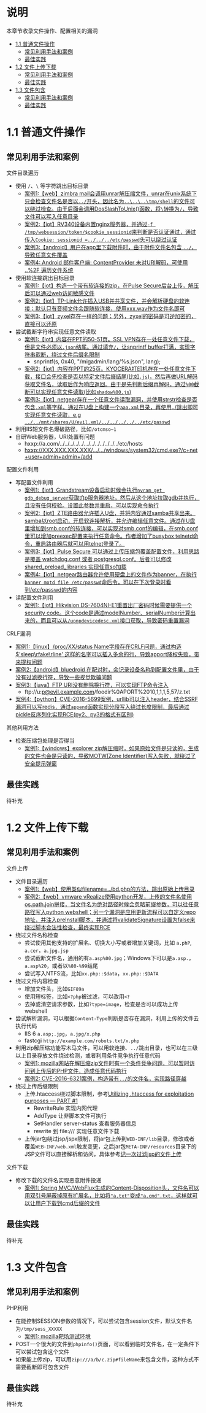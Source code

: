 # 说明

本章节收录文件操作、配置相关的漏洞

* [1.1 普通文件操作](#11-普通文件操作)
   * [常见利用手法和案例](#常见利用手法和案例)
   * [最佳实践](#最佳实践)
* [1.2 文件上传下载](#12-文件上传下载)
   * [常见利用手法和案例](#常见利用手法和案例-1)
   * [最佳实践](#最佳实践-1)
* [1.3 文件包含](#13-文件包含)
   * [常见利用手法和案例](#常见利用手法和案例-2)
   * [最佳实践](#最佳实践-2)

# 1.1 普通文件操作

## 常见利用手法和案例

文件目录遍历

* 使用 `/`、`\` 等字符跳出目标目录
  * [案例1:【web】zimbra mail会调用unrar解压缩文件，unrar在unix系统下只会检查文件名是否以`../`开头，因此名为`..\..\..\tmp/shell`的文件可以绕过检查。由于后面会调用DosSlashToUnix()函数，将`\`转换为`/`，导致文件可以写入任意目录](https://blog.sonarsource.com/zimbra-pre-auth-rce-via-unrar-0day/)
  * [案例2:【iot】RV340设备内置nginx服务器，并通过`-f /tmp/websession/token/$cookie_sessionid`来判断是否认证通过，通过传入`Cookie: sessionid =../../../etc/passwd`头可以绕过认证](https://blog.security.sea.com/posts/pwn2own-2021-rv340/)
  * [案例3:【android】用户在app里下载附件时，由于附件文件名包含 `../`，导致任意文件覆盖](https://bugs.chromium.org/p/project-zero/issues/detail?id=1342)
  * [案例4: Android 邮件客户端: ContentProvider 未对URI解码，可使用 ..%2F 遍历文件系统](https://www.anquanke.com/post/id/84731)
* 使用软连接跳出目标目录
  * [案例1:【iot】构造一个带有软连接的zip，在Pulse Secure后台上传，解压后可以通过web访问敏感文件](https://research.nccgroup.com/2020/10/26/technical-advisory-pulse-connect-secure-arbitrary-file-read-via-logon-message-cve-2020-8255/)
  * [案例2:【iot】TP-Link允许插入USB并共享文件，并会解析硬盘的软连接；默认只有音频文件会跟随软连接，使用xxx.wav作为文件名即可](https://medium.com/tenable-techblog/tp-link-takeover-with-a-flash-drive-d493666f6b39)
  * [案例3:【iot】zyxel存在一样的问题；另外，zyxel的密码是可逆加密的，直接可以还原](https://th0mas.nl/2020/03/26/getting-root-on-a-zyxel-vmg8825-t50-router/)
* 尝试截断字符串实现任意文件读取
  * [案例1:【iot】内容在PPT的50-51页。SSL VPN存在一处任意文件下载，但是文件必须以`.json`结尾。通过填充`/`，让snprintf buffer打满，实现字符串截断，绕过文件后缀名限制](https://gsec.hitb.org/materials/sg2019/D1%20-%20Infiltrating%20Corporate%20Intranets%20Like%20The%20NSA%20-%20A%20Pre-Auth%20Remote%20Code%20Execution%20on%20Leading%20SSL%20VPNs%20-%20Orange%20Tsai%20&%20Tingyi%20Chan.pdf)
    * snprintf(s, 0x40, "/migadmin/lang/%s.json", lang);
  * [案例2:【iot】内容在PPT的25页。KYOCERA打印机存在一处任意文件下载，接口会先检查是否以特定文件后缀结尾(比如`.js`)，然后再做URL解码获取文件名，读取后作为响应返回。由于是先判断后缀再解码，通过`%00`截断可以实现任意文件读取(比如`shadow%00.js`)](https://conference.hitb.org/hitbsecconf2022sin/materials/D2%20COMMSEC%20-%20Cracking%20Kyocera%20Printers%20-%20Yue%20Liu,%20Minghang%20Shen%20&%20Juyang%20Gao.pdf)
  * [案例3:【iot】netgear存在一个任意文件读取漏洞，并使用strstr检查是否包含`.xml`等字样，通过在U盘上构建一个`aaa.xml`目录，再使用../跳出即可实现任意文件读取，e.g `../../mnt/shares/U/evil.xml/../../../../../etc/passwd`](https://flattsecurity.medium.com/finding-bugs-to-trigger-unauthenticated-command-injection-in-a-netgear-router-psv-2022-0044-2b394fb9edc)
* 利用IIS短文件名爆破路径，比如`/otcmso~1`
* 自研Web服务器，URI处置有问题
  * hxxp://a.com/../../../../../.../../../../../../../etc/hosts
  * [hxxp://XXX.XXX.XXX.XXX/.../.../windows/system32/cmd.exe?/c+net+user+admin+admin+/add](https://wy.zone.ci/bug_detail.php?wybug_id=wooyun-2014-058654)

配置文件利用

* 写配置文件利用
  * [案例1:【iot】Grandstream设备启动时候会执行`nvram get gdb_debug_server`获取tftp服务器地址，然后从这个地址拉取gdb并执行，且没有任何校验。设置此参数并重启，可以实现命令执行](https://www.secforce.com/blog/exploiting-grandstream-ht801-ata-cve-2021-37748-cve-2021-37915/)
  * [案例2:【iot】ZTE路由器允许插入U盘，并将内容通过samba共享出来。samba以root启动，开启软连接解析，并允许编辑任意文件。通过在U盘里增加到smb.conf的软连接，可以实现对smb.conf的编辑，在smb.conf里可以增加preexec配置来执行任意命令。作者增加了busybox telnetd命令，重启路由器后就可以用telnet登录了。](https://niemand.com.ar/2018/08/01/rooting-your-router-zte-f670e-abusing-of-an-old-samba/)
  * [案例3:【iot】Pulse Secure 可以通过上传压缩包覆盖配置文件，利用思路是覆盖 watchdog.conf 或者 postgresql.conf。后者可以修改 shared_preload_libraries 实现任意so加载](https://research.nccgroup.com/2020/10/26/technical-advisory-pulse-connect-secure-rce-via-uncontrolled-gzip-extraction-cve-2020-8260/)  
  * [案例4:【iot】netgear路由器允许使用硬盘上的文件作为banner，在执行`banner motd file /etc/passwd`命后令，可以在下次登录时看到/etc/passwd的内容](https://versprite.com/blog/security-research/netgear-nighthawk-router-security-bug/)
* 读配置文件利用
  * [案例1:【iot】Hikvision DS-7604NI-E1重置出厂密码时候需要提供一个security code。这个code是通过modelNumber、serialNumber计算出来的，而且可以从`/upnpdevicedesc.xml`接口获取，导致密码重置漏洞](https://neonsea.uk/blog/2018/08/01/hikvision-keygen.html)

CRLF漏洞

* [案例1:【linux】/proc/XX/status Name字段存在CRLF问题，通过构造 $'sleep\rfake\rline' 这样的名字可以插入多余的行，导致apport降权失败，带来提权问题](https://alephsecurity.com/2021/02/16/apport-lpe/)
* [案例2:【android】bluedroid 在配对时，会记录设备名称到配置文件里，由于没有过滤换行符，导致一些视觉欺骗问题](http://sploit3r.xyz/cve-2017-13284-injection-in-configuration-file/)
* [案例3:【java】FTP URI没有删除换行符，可以实现FTP命令注入](http://blog.blindspotsecurity.com/2017/02/advisory-javapython-ftp-injections.html)
  * ftp://u:p@evil.example.com/foodir%0APORT%2010,1,1,1,5,57/z.txt
* [案例4:【python】CVE-2016-5699案例，urllib可以注入header，结合SSRF漏洞可以写redis，通过`append`函数实现分段写入绕过长度限制，最后通过pickle反序列化实现RCE(py2、py3的格式有区别)](https://www.leavesongs.com/PENETRATION/getshell-via-ssrf-and-redis.html)  

其他利用方法

* 检查压缩包处理是否得当
  * [案例1:【windows】explorer zip解压缩时，如果原始文件是只读的，生成的文件也会是只读的，导致MOTW(Zone Identifier)写入失败，就绕过了安全提示弹窗](https://breakdev.org/zip-motw-bug-analysis/)

## 最佳实践

待补充

# 1.2 文件上传下载

## 常见利用手法和案例

文件上传

* 文件目录遍历
  * [案例1:【web】使用类似filename=../bd.php的方法，跳出原始上传目录](https://ssd-disclosure.com/index.php/archives/3814)
  * [案例2:【web】vmware vRealize使用python开发，上传的文件名使用os.path.join拼接，当文件名为绝对路径时候会忽略前缀参数，可以往任意路径写入python webshell；另一个漏洞是应用更新流程可以自定义repo地址，并注入preInstall脚本，并通过将validateSignature设置为false来绕过脚本合法性检查，最终实现RCE](https://swarm.ptsecurity.com/hunting-for-bugs-in-vmware-view-planner-and-vrealize-business-for-cloud/)  
* 绕过文件名称检查
  * 尝试使用其他支持的扩展名、切换大小写或者增加关键词，比如 `a.phP`, `a.cer`，`a.jpg.jsp`
  * 尝试截断文件名，通用的有`a.asp%00.jpg`；Windows下可以是`a.asp.`，`a.asp%20`，或者以`%80-%99`结尾
  * 尝试写入NTFS流，比如`xx.php::$data`，`xx.php::$DATA`
* 绕过文件内容检查
  * 增加文件头，比如`GIF89a`
  * 使用短标签，比如`<?php`被过滤，可以改用`<?`
  * 去掉或清空请求参数，比如`?type=image`，检查是否可以成功上传webshell
* 尝试解析漏洞，可以根据`Content-Type`判断是否存在漏洞，利用上传的文件去执行代码
  * IIS 6 `a.asp;.jpg`，`a.jpg/x.php`
  * fastcgi `http://example.com/robots.txt/x.php`
* 利用zip解压缩功能写木马文件，可以用软连接、`../`跳出目录，也可以在三级以上目录存放文件绕过检测，或者利用条件竞争执行任意代码
  * [案例1: mozilla网站在解压缩zip文件时有一个条件竞争问题，可以暂时访问到上传后的PHP文件，造成任意代码执行](https://blog.assetnote.io/bug-bounty/2019/03/19/rce-on-mozilla-zero-day-webpagetest/)  
  * [案例2: CVE-2016-6321案例，构造带有`../`的文件名，实现路径穿越](https://sintonen.fi/advisories/tar-extract-pathname-bypass.proper.txt)
* 绕过上传后缀限制
  * 上传.htaccess绕过脚本限制，参考[Utilizing .htaccess for exploitation purposes — PART #1](https://medium.com/@insecurity_92477/utilizing-htaccess-for-exploitation-purposes-part-1-5733dd7fc8eb)
    * RewriteRule 实现内网代理
    * AddType 让非脚本文件可执行
    * SetHandler server-status 查看服务器信息
    * rewrite 到 file:/// 实现任意文件下载
  * 上传jar包绕过jsp/jspx限制，将jar包上传到`WEB-INF/lib`目录，修改或者覆盖`WEB-INF/web.xml`触发变更，之后jar包`META-INF/resources`目录下的JSP文件可以直接解析和访问，具体参考[记一次过滤jsp的文件上传](https://mp.weixin.qq.com/s/AhzA37S7ENCPUK5shDuDqg)

文件下载

* 修改下载的文件名实现恶意附件投递
  * [案例1: Spring MVC/WebFlux生成的Content-Disposition头，文件名可以用双引号屏蔽掉原有扩展名，比如将`"a.txt"`变成`"a.cmd".txt`，这样就可以让用户下载到cmd后缀的文件](https://securitylab.github.com/research/rfd-spring-mvc-CVE-2020-5398/)

## 最佳实践

待补充

# 1.3 文件包含

## 常见利用手法和案例

PHP利用

* 在能控制SESSION参数的情况下，可以尝试包含session文件，默认文件名为`/tmp/sess_XXXXX`
  * [案例1: mozilla靶场测试环境](https://www.rcesecurity.com/2017/08/upgrade-from-lfi-to-rce-via-php-sessions/)
* POST一个很大的文件到`phpinfo()`页面，可以看到临时文件名，在一定条件下可以尝试包含这个文件
* 如果能上传zip，可以用`zip:///a/b/c.zip#fileName`来包含文件，这种方式不需要截断即可包含文件

## 最佳实践

待补充

